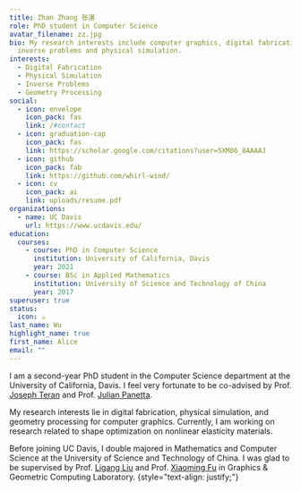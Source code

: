 ```yaml
---
title: Zhan Zhang 张湛
role: PhD student in Computer Science
avatar_filename: zz.jpg
bio: My research interests include computer graphics, digital fabrication,
  inverse problems and physical simulation.
interests:
  - Digital Fabrication
  - Physical Simulation
  - Inverse Problems
  - Geometry Processing
social:
  - icon: envelope
    icon_pack: fas
    link: /#contact
  - icon: graduation-cap
    icon_pack: fas
    link: https://scholar.google.com/citations?user=5XM86_8AAAAJ
  - icon: github
    icon_pack: fab
    link: https://github.com/whirl-wind/
  - icon: cv
    icon_pack: ai
    link: uploads/resume.pdf
organizations:
  - name: UC Davis
    url: https://www.ucdavis.edu/
education:
  courses:
    - course: PhD in Computer Science
      institution: University of California, Davis
      year: 2021
    - course: BSc in Applied Mathematics
      institution: University of Science and Technology of China
      year: 2017
superuser: true
status:
  icon: ☕️
last_name: Wu
highlight_name: true
first_name: Alice
email: ""
---
```

I am a second-year PhD student in the Computer Science department at the University of California, Davis. I feel very fortunate to be co-advised by Prof. [Joseph Teran](https://www.math.ucdavis.edu/~jteran/) and Prof. [Julian Panetta](https://julianpanetta.com/).

My research interests lie in digital fabrication, physical simulation, and geometry processing for computer graphics. Currently, I am working on research related to shape optimization on nonlinear elasticity materials.

Before joining UC Davis, I double majored in Mathematics and Computer Science at the University of Science and Technology of China. I was glad to be supervised by Prof. [Ligang Liu](http://staff.ustc.edu.cn/~lgliu/) and Prof. [Xiaoming Fu](https://ustc-gcl-f.github.io/) in Graphics & Geometric Computing Laboratory.
{style="text-align: justify;"}